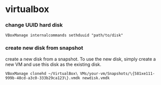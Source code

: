 # virtualbox

### change UUID hard disk
```
VBoxManage internalcommands sethduuid "path/to/disk"
```

### create new disk from snapshot
create a new disk from a snapshot. To use the new disk, simply create a new VM and use this disk as the existing disk.

```
VBoxManage clonehd ~/VirtualBox\ VMs/your-vm/Snapshots/\{581xe111-999b-48cd-a3c0-333b29ca123\}.vmdk newdisk.vmdk
```
